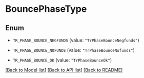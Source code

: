 # BouncePhaseType

## Enum


* `TR_PHASE_BOUNCE_NEGFUNDS` (value: `"TrPhaseBounceNegfunds"`)

* `TR_PHASE_BOUNCE_NOFUNDS` (value: `"TrPhaseBounceNofunds"`)

* `TR_PHASE_BOUNCE_OK` (value: `"TrPhaseBounceOk"`)


[[Back to Model list]](../README.md#documentation-for-models) [[Back to API list]](../README.md#documentation-for-api-endpoints) [[Back to README]](../README.md)


